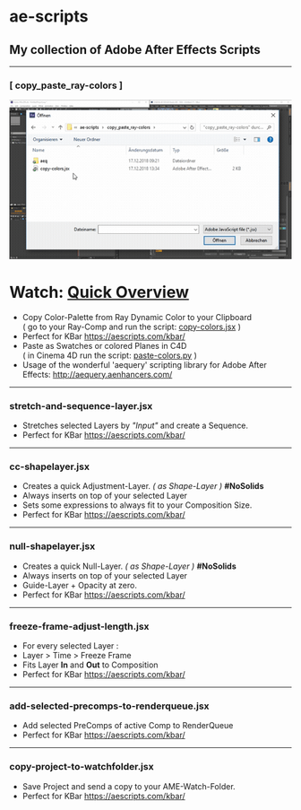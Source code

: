 # ae-scripts
## My collection of Adobe After Effects Scripts
---
### [ copy_paste_ray-colors ]
![<Copy-Paste-RayColors.webm>](./copy_paste_ray-colors/img/Copy-Paste-RayColors.gif)
# Watch: [Quick Overview](https://raw.githubusercontent.com/lasselauch/ae-scripts/master/copy_paste_ray-colors/img/Copy-Paste-RayColors.webm)
+ Copy Color-Palette from Ray Dynamic Color to your Clipboard<br>
( go to your Ray-Comp and run the script: [copy-colors.jsx](./copy_paste_ray-colors/copy-colors.jsx) )
+ Perfect for KBar https://aescripts.com/kbar/
+ Paste as Swatches or colored Planes in C4D<br>
( in Cinema 4D run the script: [paste-colors.py](./copy_paste_ray-colors/paste-colors.py) )
+ Usage of the wonderful 'aequery' scripting library for Adobe After Effects: http://aequery.aenhancers.com/

---
### stretch-and-sequence-layer.jsx
+ Stretches selected Layers by _"Input"_ and create a Sequence.
+ Perfect for KBar https://aescripts.com/kbar/

---
### cc-shapelayer.jsx
+ Creates a quick Adjustment-Layer. _( as Shape-Layer )_ <b>#NoSolids</b></br>
+ Always inserts on top of your selected Layer
+ Sets some expressions to always fit to your Composition Size.</br>
+ Perfect for KBar https://aescripts.com/kbar/

---
### null-shapelayer.jsx
+ Creates a quick Null-Layer. _( as Shape-Layer )_ <b>#NoSolids</b></br>
+ Always inserts on top of your selected Layer
+ Guide-Layer + Opacity at zero.</br>
+ Perfect for KBar https://aescripts.com/kbar/

---
### freeze-frame-adjust-length.jsx
+ For every selected Layer :
+ Layer > Time > Freeze Frame
+ Fits Layer <b>In</b> and <b>Out</b> to Composition
+ Perfect for KBar https://aescripts.com/kbar/

---

### add-selected-precomps-to-renderqueue.jsx
+ Add selected PreComps of active Comp to RenderQueue
+ Perfect for KBar https://aescripts.com/kbar/

---

### copy-project-to-watchfolder.jsx
+ Save Project and send a copy to your AME-Watch-Folder.
+ Perfect for KBar https://aescripts.com/kbar/
